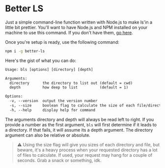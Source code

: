 # Better LS

Just a simple command-line function written with Node.js to make ls'in a little bit prettier. You'll want to have Node.js and NPM installed on your machine to use this command. If you don't have them, [go here](https://nodejs.org/en/download).

Once you're setup is ready, use the following command:

```bash
npm i -g better-ls
```

Here's the gist of what you can do:

```txt
Usage: bls [options] [directory] [depth]

Arguments:
  directory      the directory to list out (default = cwd)
  depth          how deep to list          (default = 1)

Options:
  -v, --version  output the version number
  -s, --size     boolean flag to calculate the size of each file/directory
  -h, --help     display help for command
```

The arguments directory and depth will always be read left to right. If you provide a number as the first argument, `bls` will first determine if it leads to a directory. If that fails, it will assume its a depth argument. The directory argument can also be relative or absolute.

> ⚠️ Using the size flag will give you sizes of each directory and file, but beware, it's a heavy process when your requested directory has a lot of files to calculate. If used, your request may hang for a couple of seconds. Grab a snack or something, idk.